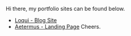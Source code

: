 Hi there, my portfolio sites can be found below. 
 - <a href='https://loqui-thenu-k.vercel.app/' target=''>Loqui - Blog Site</a>
 - <a href='https://aeternus-pf-02.vercel.app/' target=''>Aetermus - Landing Page</a> 
Cheers.
